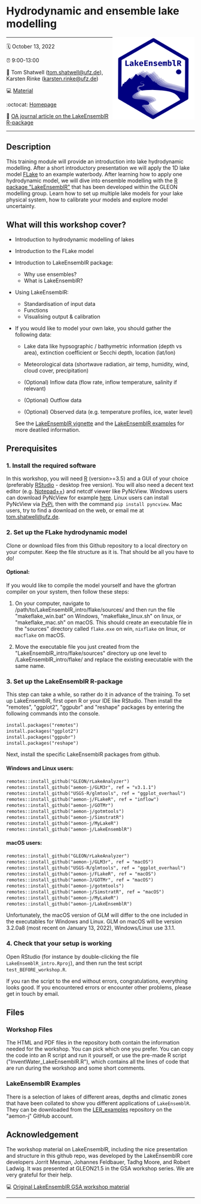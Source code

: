 # Hydrodynamic and ensemble lake modelling

<a href="url"><img src="logo.png" align="right" height="220" width="220"/></a>

------------------------------------------------------------------------

:spiral_calendar: October 13, 2022

:alarm_clock: 9:00-13:00 

:busts_in_silhouette: Tom Shatwell (tom.shatwell@ufz.de), Karsten Rinke (karsten.rinke@ufz.de)

:computer: [Material](https://github.com/shatwell/LakeEnsemblR_intro)

:octocat: [Homepage](https://github.com/aemon-j/LakeEnsemblR)

:page_facing_up: [OA journal article on the LakeEnsemblR R-package](https://doi.org/10.1016/j.envsoft.2021.105101)


------------------------------------------------------------------------

## Description

This training module will provide an introduction into lake 
hydrodynamic modelling. After a short introductory presentation 
we will apply the 1D lake model [FLake](http://www.flake.igb-berlin.de/)
to an example waterbody. After learning how to apply one hydrodynamic model, 
we will dive into ensemble modelling with the [R package
"LakeEnsemblR"](https://github.com/aemon-j/LakeEnsemblR) that has been
developed within the GLEON modelling group. Learn how to set up multiple
lake models for your lake physical system, how to calibrate your models
and explore model uncertainty. 


## What will this workshop cover?

* Introduction to hydrodynamic modelling of lakes

* Introduction to the FLake model

* Introduction to LakeEnsemblR package: 
    - Why use ensembles? 
    - What is LakeEnsemblR?

* Using LakeEnsemblR: 
    - Standardisation of input data 
    - Functions 
    - Visualising output & calibration 

* If you would like to model your own lake, you should gather the following data:
    - Lake data like hypsographic / bathymetric information (depth vs area), extinction coefficient or Secchi depth, location (lat/lon)
    - Meteorological data (shortwave radiation, air temp, humidity, wind, cloud cover, precipitation)
    
    - (Optional) Inflow data (flow rate, inflow temperature, salinity if relevant)
    - (Optional) Outflow data
    - (Optional) Observed data (e.g. temperature profiles, ice, water level)
    
    See the [LakeEnsemblR vignette](https://github.com/aemon-j/LakeEnsemblR/blob/main/vignettes/LakeEnsemblR_vignette.pdf) and the [LakeEnsemblR examples](https://github.com/aemon-j/LER_examples) for more deatiled information.
    
    
## Prerequisites

### 1. Install the required software

In this workshop, you will need [R](https://www.r-project.org/) (version>=3.5) and a GUI of your choice (preferably
[RStudio](https://www.rstudio.com/products/rstudio/download/) - desktop
free version). You will also need a decent text editor (e.g.
[Notepad++](https://notepad-plus-plus.org/downloads/)) and netcdf viewer
like PyNcView. Windows users can download PyNcView for example
[here](https://getwinpcsoft.com/PyNcView-2257247/). Linux users can
install PyNcView via [PyPi](https://pypi.python.org/pypi), then with the
command ```pip install pyncview```. Mac users, try to find a download on the web, or email me
at tom.shatwell@ufz.de.

### 2. Set up the FLake hydrodynamic model

Clone or download files from this Github repository to a local directory on your computer. 
Keep the file structure as it is. That should be all you have to do! 

#### Optional: 
If you would like to compile the model yourself and have the gfortran compiler on your system,
then follow these steps:

  1. On your computer, navigate to /path/to/LakeEnsemblR_intro/flake/sources/ and then
    run the file "makeflake_win.bat" on Windows, "makeflake_linux.sh" on linux, or "makeflake_mac.sh" on macOS. 
    This should create an executable file in the "sources" directory called ```flake.exe``` on win, 
    ```nixflake``` on linux, or ```macflake``` on macOS.
    
  2. Move the executable file you just created from the "LakeEnsemblR_intro/flake/sources" directory 
  up one level to /LakeEnsemblR_intro/flake/ and replace the existing executable with the same name.


### 3. Set up the LakeEnsemblR R-package 

This step can take a while, so rather do it in advance of the training. 
To set up LakeEnsemblR, first open R or your IDE like RStudio. Then install the "remotes", "ggplot2", "ggpubr" and "reshape" 
packages by entering the following commands into the console.
```
install.packages("remotes")
install.packages("ggplot2")
install.packages("ggpubr")
install.packages("reshape")
```
Next, install the specific LakeEnsemblR packages from github. 

#### Windows and Linux users:
```
remotes::install_github("GLEON/rLakeAnalyzer")
remotes::install_github("aemon-j/GLM3r", ref = "v3.1.1")
remotes::install_github("USGS-R/glmtools", ref = "ggplot_overhaul")
remotes::install_github("aemon-j/FLakeR", ref = "inflow")
remotes::install_github("aemon-j/GOTMr")
remotes::install_github("aemon-j/gotmtools")
remotes::install_github("aemon-j/SimstratR")
remotes::install_github("aemon-j/MyLakeR")
remotes::install_github("aemon-j/LakeEnsemblR")
```


#### macOS users:
```
remotes::install_github("GLEON/rLakeAnalyzer")
remotes::install_github("aemon-j/GLM3r", ref = "macOS")
remotes::install_github("USGS-R/glmtools", ref = "ggplot_overhaul")
remotes::install_github("aemon-j/FLakeR", ref = "macOS")
remotes::install_github("aemon-J/GOTMr", ref = "macOS")
remotes::install_github("aemon-j/gotmtools")
remotes::install_github("aemon-j/SimstratR", ref = "macOS")
remotes::install_github("aemon-j/MyLakeR")
remotes::install_github("aemon-j/LakeEnsemblR")
```

Unfortunately, the macOS version of GLM will differ to the one included in the executables for Windows and Linux. GLM on macOS will be version 3.2.0a8 (most recent on January 13, 2022), Windows/Linux use 3.1.1.


### 4. Check that your setup is working

Open RStudio (for instance by double-clicking the file ```LakeEnsemblR_intro.Rproj```), 
and then run the test script ```test_BEFORE_workshop.R```.

If you ran the script to the end without errors, congratulations, everything looks good.
If you encountered errors or encounter other problems, please get in touch by email.

## Files

### Workshop Files 

The HTML and PDF files in the repository both
contain the information needed for the workshop. You can pick which one
you prefer. You can copy the code into an R script and run it yourself,
or use the pre-made R script ("InventWater_LakeEnsemblR.R"), which
contains all the lines of code that are run during the workshop and some
short comments.

### LakeEnsemblR Examples 

There is a selection of lakes of different
areas, depths and climatic zones that have been collated to show you
different applications of ```LakeEnsemblR```. They can be downloaded from
the [LER_examples](https://github.com/aemon-j/LER_examples) repository
on the "aemon-j" GitHub account.


## Acknowledgement

The workshop material on LakeEnsemblR, including the nice presentation and structure
in this github repo, was developed by the LakeEnsemblR core
developers Jorrit Mesman, Johannes Feldbauer, Tadhg Moore, and Robert
Ladwig. It was presented at GLEON21.5 in the GSA workshop series. We are
very grateful for their help. 

:computer: [Original LakeEnsemblR GSA workshop material](https://github.com/shatwell/LakeEnsemblR_intro)



------------------------------------------------------------------------
